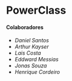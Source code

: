 # PowerClass
#### Colaboradores
* *Daniel* *Santos*
* *Arthur* *Kayser*
* *Lais* *Costa*
* *Eddward* *Messias*
* *Jonas* *Souza*
* *Henrique* *Cordeiro*
